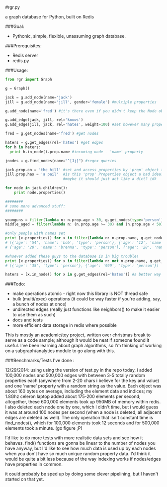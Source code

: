 #rgr.py

a graph database for Python, built on Redis

###Goal:

- Pythonic, simple, flexible, unassuming graph database.


###Prerequisites:

- Redis server
- redis.py

###Usage: 

```python
from rgr import Graph 

g = Graph()

jack = g.add_node(name='jack')
jill = g.add_node(name='jill', gender='female') #multiple properties

g.add_node(name='fred') #it's there even if you didn't keep the Node object

g.add_edge(jack, jill, rel='knows')
g.add_edge(jill, jack, rel='hates', weight=100) #set however many properties you want

fred = g.get_nodes(name='fred') #get nodes

haters = g.get_edges(rel='hates') #get edges
for h in haters:
  print h.in_node().prop.name #incoming node - 'name' property

jnodes = g.find_nodes(name="^[Jj]") #regex queries

jack.prop.on = 'the hill' #set and access properties by 'prop' object that manages properties
jill.prop.has = 'a pail'  #is this 'prop' Properties object a bad idea?
                          #maybe it should just act like a dict? idk

for node in jack.children():
    print node.properties() 

########    
# some more advanced stuff:
########

younguns = filter(lambda n: n.prop.age < 30, g.get_nodes(type='person'))
middle_aged = filter(lambda n: (n.prop.age >= 30) and (n.prop.age < 50), g.get_nodes(type='person'))

#only people with names set
print [x.properties() for x in filter(lambda n: n.prop.name, g.get_nodes(type='person'))]
# [{'age': '54', 'name': 'bob', 'type': 'person'}, {'age': '12', 'name': 'jake', 'type': 'person'}, 
# {'age': '28', 'name': 'brenna', 'type': 'person'}, {'age': '28', 'name': 'foo', 'type': 'person'}]

#whoever added these guys to the database is in big trouble!
print [x.properties() for x in filter(lambda n: not n.prop.name, g.get_nodes(type='person'))]
# [{'age': '35', 'type': 'person'}, {'age': '999', 'type': 'person'}]

haters = [x.in_node() for x in g.get_edges(rel='hates')] #a better way to find the haters

```
###Todo:

- make operations atomic - right now this library is NOT thread safe
- bulk (multi/exec) operations (it could be way faster if you're adding, say, a bunch of nodes at once)
- undirected edges (really just functions like neighbors() to make it easier to use them as such)
- docs and tests
- more efficient data storage in redis where possible

This is mostly an academic/toy project, written over christmas break to serve as a code sample; although it would be neat if someone found it useful. I've been learning about graph algorithms, so I'm thinking of working on a subgraph/analytics module to go along with this.

###Benchmarks/Tests I've done :

12/29/2014: using using the version of test.py in the repo today, i added 100,000 nodes and 500,000 edges with between 3-5 totally random properties each (anywhere from 2-20 chars i believe for the key and value) and one 'name' property with a random string as the value. Each object was about 160 bytes on average, including the element data and indices; my 1.8Ghz celeron laptop added about 175-200 elements per second; altogether, these 600,000 elements took up 950MB of memory within redis. I also deleted each node one by one, which I didn't time, but i would guess it was at around 100 nodes per second (when a node is deleted, all adjacent edges are deleted as well). The only operation that isn't constant time is find_nodes(), which for 100,000 elements took 12 seconds and for 500,000 elements took a minute. (go figure ;P)

I'd like to do more tests with more realistic data sets and see how it behaves. find() functions are gonna be linear to the number of nodes you have anyway, but I'd like to see how much data is used up by each nodes when you don't have so much unique random property data. I'd think it would be quite a bit less because of the way indexing works if nodes/edges have properties in common.

it could probably be sped up by doing some clever pipelining, but I haven't started on that yet.
